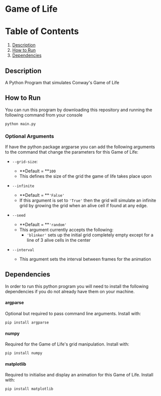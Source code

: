 # Game of Life

# Table of Contents
1. [Description](#description)
2. [How to Run](#run)
3. [Dependencies](#dependencies)

## Description
A Python Program that simulates Conway's Game of Life

## How to Run <a href="run"></a>
You can run this program by downloading this repository and running the following command from your console
```
python main.py
```
### Optional Arguments
If have the python package argparse you can add the following arguments to the command that change the parameters for this Game of Life:
- `--grid-size`:
  - **Default = **`100`
  - This defines the size of the grid the game of life takes place upon
  
- `--infinite`
  - **Default = **`'False'`
  - If this argument is set to `'True'` then the grid will simulate an infinite grid by growing the grid when an alive cell if found at any edge.
- `--seed`
  - **Default = **`'random'`
  - This argument currently accepts the following: 
    - `'blinker'` sets up the initial grid completely empty except for a line of 3 alive cells in the center
- `--interval`
  - This argument sets the interval between frames for the animation

## Dependencies
In order to run this python program you will need to install the following dependencies if you do not already have them on your machine.

#### argparse
Optional but required to pass command line arguments. Install with:
````
pip install argparse
````
#### numpy
Required for the Game of Life's grid manipulation. Install with:
````
pip install numpy
````
#### matplotlib
Required to initialise and display an animation for this Game of Life. Install with:
````
pip install matplotlib
````

